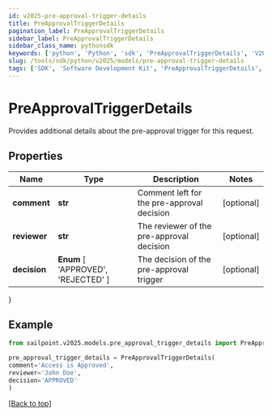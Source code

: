 ```yaml
---
id: v2025-pre-approval-trigger-details
title: PreApprovalTriggerDetails
pagination_label: PreApprovalTriggerDetails
sidebar_label: PreApprovalTriggerDetails
sidebar_class_name: pythonsdk
keywords: ['python', 'Python', 'sdk', 'PreApprovalTriggerDetails', 'V2025PreApprovalTriggerDetails'] 
slug: /tools/sdk/python/v2025/models/pre-approval-trigger-details
tags: ['SDK', 'Software Development Kit', 'PreApprovalTriggerDetails', 'V2025PreApprovalTriggerDetails']
---
```


# PreApprovalTriggerDetails

Provides additional details about the pre-approval trigger for this request.

## Properties

Name | Type | Description | Notes
------------ | ------------- | ------------- | -------------
**comment** | **str** | Comment left for the pre-approval decision | [optional] 
**reviewer** | **str** | The reviewer of the pre-approval decision | [optional] 
**decision** |  **Enum** [  'APPROVED',    'REJECTED' ] | The decision of the pre-approval trigger | [optional] 
}

## Example

```python
from sailpoint.v2025.models.pre_approval_trigger_details import PreApprovalTriggerDetails

pre_approval_trigger_details = PreApprovalTriggerDetails(
comment='Access is Approved',
reviewer='John Doe',
decision='APPROVED'
)

```
[[Back to top]](#) 

